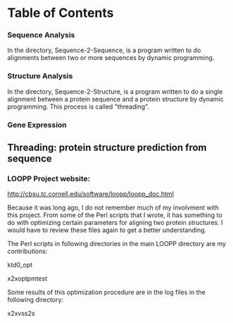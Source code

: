 # Table of Contents
### Sequence Analysis
In the directory, Sequence-2-Sequence, is a program written to do alignments between two or more sequences by dynamic programming.
### Structure Analysis
In the directory, Sequence-2-Structure, is a program written to do a single alignment between a protein sequence and a protein structure by dynamic programming. This process is called "threading".
### Gene Expression

## Threading: protein structure prediction from sequence
### LOOPP Project website:
http://cbsu.tc.cornell.edu/software/loopp/loopp_doc.html

Because it was long ago, I do not remember much of my involvment with this project. From some of the Perl scripts that I wrote, it has something to do with optimizing certain parameters for aligning two protein structures. I would have to review these files again to get a better understanding.

The Perl scripts in following directories in the main LOOPP directory are my contributions:

ktd0_opt

x2xoptpmtest

Some results of this optimization procedure are in the log files in the following directory:

x2xvss2s
  
  
